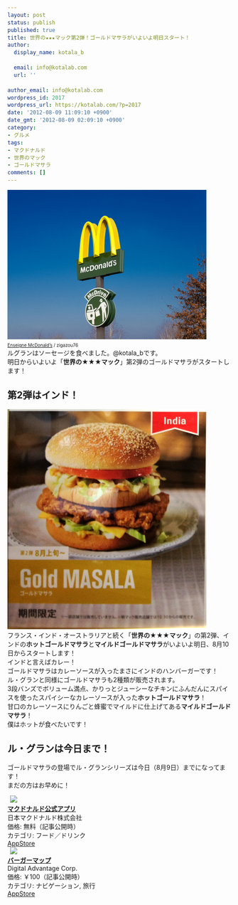 ```yaml
---
layout: post
status: publish
published: true
title: 世界の★★★マック第2弾！ゴールドマサラがいよいよ明日スタート！
author:
  display_name: kotala_b

  email: info@kotalab.com
  url: ''

author_email: info@kotalab.com
wordpress_id: 2017
wordpress_url: https://kotalab.com/?p=2017
date: '2012-08-09 11:09:10 +0900'
date_gmt: '2012-08-09 02:09:10 +0900'
category:
- グルメ
tags:
- マクドナルド
- 世界のマック
- ゴールドマサラ
comments: []
---
```

<p><a href="/wp-content/uploads/legrand_120718_02.jpg" target="_blank"><img src="/wp-content/uploads/legrand_120718_02.jpg" alt="" title="legrand_120718_02" width="448" height="336" class="alignnone size-full wp-image-1539" /></a><br />
<span style="font-size:10px;"><a href="http://www.igosso.net/flk/6914750483.html" target="_blank">Enseigne McDonald&rsquo;s</a> / zigazou76</span><br />
ルグランはソーセージを食べました。@kotala_bです。<br />
明日からいよいよ「<strong>世界の★★★マック</strong>」第2弾のゴールドマサラがスタートします！<br />
</p>
<!--more-->
<h2>第2弾はインド！</h2>
<p><a href="/wp-content/uploads/goldmasara_120809.jpg"><img src="/wp-content/uploads/goldmasara_120809.jpg" alt="" title="goldmasara_120809" width="448" height="495" class="alignnone size-full wp-image-2019" /></a><br />
フランス・インド・オーストラリアと続く「<strong>世界の★★★マック</strong>」の第2弾、インドの<strong>ホットゴールドマサラ</strong>と<strong>マイルドゴールドマサラ</strong>がいよいよ明日、8月10日からスタートします！<br />
インドと言えばカレー！<br />
ゴールドマサラはカレーソースが入ったまさにインドのハンバーガーです！<br />
ル・グランと同様にゴールドマサラも2種類が販売されます。<br />
3段バンズでボリューム満点、かりっとジューシーなチキンにふんだんにスパイスを使ったスパイシーなカレーソースが入った<strong>ホットゴールドマサラ</strong>！<br />
甘口のカレーソースにりんごと蜂蜜でマイルドに仕上げてある<strong>マイルドゴールドマサラ</strong>！<br />
僕はホットが食べたいです！</p>
<h2>ル・グランは今日まで！</h2>
<p>ゴールドマサラの登場でル・グランシリーズは今日（8月9日）までになってます！<br />
まだの方はお早めに！</p>
<div class="applink">
<div class="applinkimg"><a href="https://itunes.apple.com/jp/app/makudonarudo-gong-shiapuri/id413618155?mt=8&uo=4&at=10l4yU" rel="nofollow" target="_blank"><img hspace="6" src="http://a9.phobos.apple.com/us/r30/Purple4/v4/c7/28/39/c728397c-f441-a223-8bfb-b78cdd0671c7/mzl.avtbvpez.png" width="80" /></a></div>
<div class="applinktext">
<div class="applinktitle"><strong><a href="https://itunes.apple.com/jp/app/makudonarudo-gong-shiapuri/id413618155?mt=8&uo=4&at=10l4yU" rel="nofollow" target="_blank">マクドナルド公式アプリ</a></strong></div>
<div class="applinkinfo">日本マクドナルド株式会社</div>
<div class="applinkinfo">価格: 無料（記事公開時）</div>
<div class="applinkinfo">カテゴリ: フード／ドリンク</div>
</div>
<div class="clear"></div>
<div class="appstorelink"><a href="https://itunes.apple.com/jp/app/makudonarudo-gong-shiapuri/id413618155?mt=8&uo=4&at=10l4yU" rel="nofollow" target="_blank">AppStore</a></div>
</div>
<div class="applink">
<div class="applinkimg"><a href="https://itunes.apple.com/jp/app/bagamappu/id419531778?mt=8&uo=4&at=10l4yU" rel="nofollow" target="_blank"><img hspace="6" src="http://a1884.phobos.apple.com/us/r30/Purple6/v4/d4/a4/f3/d4a4f3a8-2777-cc5d-eb71-d10ba8cc69ff/mzl.damrzorj.png" width="80" /></a></div>
<div class="applinktext">
<div class="applinktitle"><strong><a href="https://itunes.apple.com/jp/app/bagamappu/id419531778?mt=8&uo=4&at=10l4yU" rel="nofollow" target="_blank">バーガーマップ</a></strong></div>
<div class="applinkinfo">Digital Advantage Corp.</div>
<div class="applinkinfo">価格: ￥100（記事公開時）</div>
<div class="applinkinfo">カテゴリ: ナビゲーション, 旅行</div>
</div>
<div class="clear"></div>
<div class="appstorelink"><a href="https://itunes.apple.com/jp/app/bagamappu/id419531778?mt=8&uo=4&at=10l4yU" rel="nofollow" target="_blank">AppStore</a></div>
</div>
